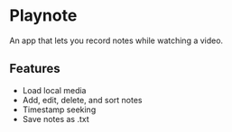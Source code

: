 # Playnote

An app that lets you record notes while watching a video.

## Features
* Load local media
* Add, edit, delete, and sort notes
* Timestamp seeking
* Save notes as .txt

